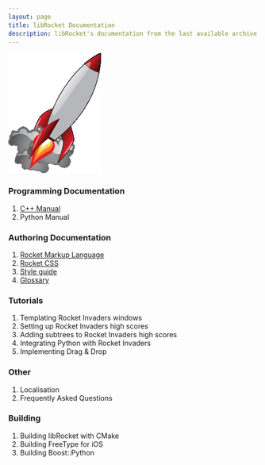 ```yaml
---
layout: page
title: libRocket Documentation
description: libRocket's documentation from the last available archive.org snapshot 
---
```


![rocket-home](assets/rocket-home.gif)

### Programming Documentation

1. [C++ Manual](pages/cpp_manual.html)
2. Python Manual

### Authoring Documentation 

1. [Rocket Markup Language](pages/rml.html)
2. [Rocket CSS](pages/rcss.html)
3. [Style guide](pages/style_guide.html) 
4. [Glossary](pages/glossary.html) 

### Tutorials

1. Templating Rocket Invaders windows
2. Setting up Rocket Invaders high scores
3. Adding subtrees to Rocket Invaders high scores
4. Integrating Python with Rocket Invaders
5. Implementing Drag & Drop

### Other

1. Localisation
2. Frequently Asked Questions

### Building

1. Building libRocket with CMake
2. Building FreeType for iOS
3. Building Boost::Python